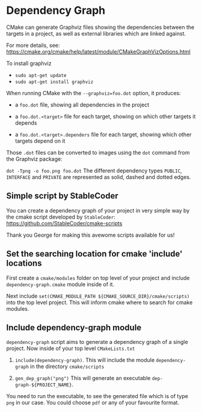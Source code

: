 # Dependency Graph

CMake can generate Graphviz files showing the dependencies between the targets in a project, as well as external libraries which are linked against.

For more details, see: https://cmake.org/cmake/help/latest/module/CMakeGraphVizOptions.html

To install graphviz

* `sudo apt-get update`
* `sudo apt-get install graphviz`

When running CMake with the `--graphviz=foo.dot` option, it produces:

* a `foo.dot` file, showing all dependencies in the project

* a `foo.dot.<target>` file for each target, showing on which other targets it depends

* a `foo.dot.<target>.dependers` file for each target, showing which other targets depend on it

Those `.dot` files can be converted to images using the `dot` command from the Graphviz package:

`dot -Tpng -o foo.png foo.dot`
The different dependency types `PUBLIC`, `INTERFACE` and `PRIVATE` are represented as solid, dashed and dotted edges.

## Simple script by **StableCoder**

You can create a dependency graph of your project in very simple way by the
cmake script developed by `StableCoder`: https://github.com/StableCoder/cmake-scripts

Thank you George for making this avewome scripts available for us!

## Set the searching location for cmake 'include' locations

First create a `cmake/modules` folder on top level of your project and include `dependency-graph.cmake`
module inside of it.

Next include `set(CMAKE_MODULE_PATH ${CMAKE_SOURCE_DIR}/cmake/scripts)` into the top level project. This will inform cmake where
to search for cmake modules.

## Include dependency-graph module

`dependency-graph` script aims to generate a dependency graph of a single project. Now inside of your top level `CMakeLists.txt`

1. `include(dependency-graph)`. This will include the module `dependency-graph` in the directory `cmake/scripts`

2. `gen_dep_graph("png")` This will generate an executable `dep-graph-${PROJECT_NAME}`.

You need to run the executable, to see the generated file which is of type `png` in our case. You could choose `pdf` or any of your favourite format.








